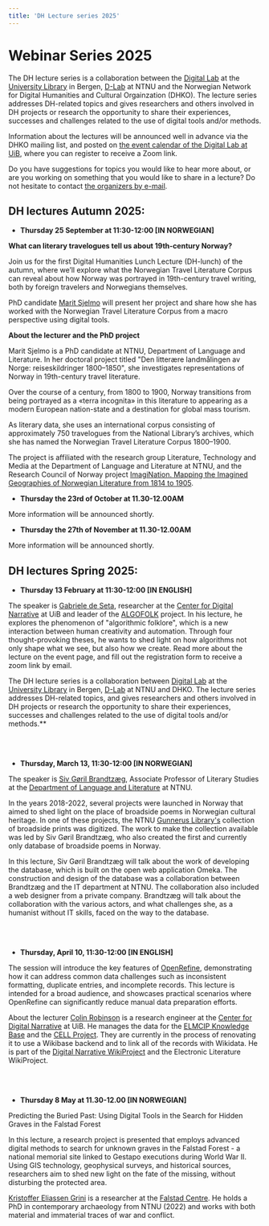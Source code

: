 ```yaml
---
title: 'DH Lecture series 2025'
---
```


# **Webinar Series 2025**

The DH lecture series is a collaboration between the [Digital Lab](https://www.uib.no/en/digitallab) at the [University Library](https://www.uib.no/en/ub) in Bergen, [D-Lab](https://www.ntnu.no/ub/d-lab) at NTNU and the Norwegian Network for Digital Humanities and Cultural Orgainzation (DHKO). The lecture series addresses DH-related topics and gives researchers and others involved in DH projects or research the opportunity to share their experiences, successes and challenges related to the use of digital tools and/or methods.

Information about the lectures will be announced well in advance via the DHKO mailing list, and posted on [the event calendar of the Digital Lab at UiB,](https://www.uib.no/en/digitallab/calendar) where you can register to receive a Zoom link.

Do you have suggestions for topics you would like to hear more about, or are you working on something that you would like to share in a lecture? Do not hesitate to contact [the organizers by e-mail](emma.aadland@uib.no).

## DH lectures Autumn 2025: 

- **Thursday 25 September at 11:30-12:00 [IN NORWEGIAN]**

**What can literary travelogues tell us about 19th-century Norway?**

Join us for the first Digital Humanities Lunch Lecture (DH-lunch) of the autumn, where we’ll explore what the Norwegian Travel Literature Corpus can reveal about how Norway was portrayed in 19th-century travel writing, both by foreign travelers and Norwegians themselves.

PhD candidate [Marit Sjelmo](https://www.ntnu.no/ansatte/marit.sjelmo) will present her project and share how she has worked with the Norwegian Travel Literature Corpus from a macro perspective using digital tools.

**About the lecturer and the PhD project**

Marit Sjelmo is a PhD candidate at NTNU, Department of Language and Literature. In her doctoral project titled "Den litterære landmålingen av Norge: reiseskildringer 1800–1850", she investigates representations of Norway in 19th-century travel literature.

Over the course of a century, from 1800 to 1900, Norway transitions from being portrayed as a «terra incognita» in this literature to appearing as a modern European nation-state and a destination for global mass tourism.

As literary data, she uses an international corpus consisting of approximately 750 travelogues from the National Library’s archives, which she has named the Norwegian Travel Literature Corpus 1800–1900.

The project is affiliated with the research group Literature, Technology and Media at the Department of Language and Literature at NTNU, and the Research Council of Norway project [ImagiNation. Mapping the Imagined Geographies of Norwegian Literature from 1814 to 1905](https://www.ntnu.edu/isl/imagination).

- **Thursday the 23rd of October at 11.30-12.00AM**

More information will be announced shortly. 

- **Thursday the 27th of November at 11.30-12.00AM**

More information will be announced shortly. 

## DH lectures Spring 2025:

- **Thursday 13 February at 11:30-12:00 [IN ENGLISH]**

The speaker is [Gabriele de Seta](https://www4.uib.no/en/find-employees/Gabriele.de.Seta), researcher at the [Center for Digital Narrative](https://www.uib.no/en/cdn) at UiB and leader of the [ALGOFOLK](https://www.uib.no/en/cdn/171826/algofolk) project. In his lecture, he explores the phenomenon of "algorithmic folklore", which is a new interaction between human creativity and automation. Through four thought-provoking theses, he wants to shed light on how algorithms not only shape what we see, but also how we create. Read more about the lecture on the event page, and fill out the registration form to receive a zoom link by email.

The DH lecture series is a collaboration between [Digital Lab](https://www.uib.no/en/digitallab) at the [University Library](https://www.uib.no/en/ub) in Bergen, [D-Lab](https://www.ntnu.no/ub/d-lab) at NTNU and DHKO. The lecture series addresses DH-related topics, and gives researchers and others involved in DH projects or research the opportunity to share their experiences, successes and challenges related to the use of digital tools and/or methods.**

<BR>
<BR>

- **Thursday, March 13, 11:30-12:00 [IN NORWEGIAN]**

The speaker is [Siv Gøril Brandtzæg](https://www.ntnu.edu/employees/siv.brandtzag), Associate Professor of Literary Studies at the [Department of Language and Literature](https://www.ntnu.edu/isl) at NTNU.

In the years 2018-2022, several projects were launched in Norway that aimed to shed light on the place of broadside poems in Norwegian cultural heritage. In one of these projects, the NTNU [Gunnerus Library's](https://www.ntnu.edu/ub/libraries/gunnerus) collection of broadside prints was digitized. The work to make the collection available was led by Siv Gøril Brandtzæg, who also created the first and currently only database of broadside poems in Norway.

In this lecture, Siv Gøril Brandtzæg will talk about the work of developing the database, which is built on the open web application Omeka. The construction and design of the database was a collaboration between Brandtzæg and the IT department at NTNU. The collaboration also included a web designer from a private company. Brandtzæg will talk about the collaboration with the various actors, and what challenges she, as a humanist without IT skills, faced on the way to the database.

<BR>
<BR>

- **Thursday, April 10, 11:30-12:00 [IN ENGLISH]**

The session will introduce the key features of [OpenRefine](https://openrefine.org/), demonstrating how it can address common data challenges such as inconsistent formatting, duplicate entries, and incomplete records. This lecture is intended for a broad audience, and showcases practical scenarios where OpenRefine can significantly reduce manual data preparation efforts.

About the lecturer
[Colin Robinson](https://www4.uib.no/en/find-employees/Colin.Robinson) is a research engineer at the [Center for Digital Narrative](https://www.uib.no/en/cdn) at UiB. He manages the data for the [ELMCIP Knowledge Base](https://elmcip.net/) and the [CELL Project](https://cellproject.net/). They are currently in the process of renovating it to use a Wikibase backend and to link all of the records with Wikidata. He is part of the [Digital Narrative WikiProject](https://www.wikidata.org/wiki/Wikidata:WikiProject_Digital_Narratives) and the Electronic Literature WikiProject.

<BR>
<BR>

- **Thursday 8 May at 11.30-12.00 [IN NORWEGIAN]**

Predicting the Buried Past: Using Digital Tools in the Search for Hidden Graves in the Falstad Forest

In this lecture, a research project is presented that employs advanced digital methods to search for unknown graves in the Falstad Forest - a national memorial site linked to Gestapo executions during World War II. Using GIS technology, geophysical surveys, and historical sources, researchers aim to shed new light on the fate of the missing, without disturbing the protected area.

[Kristoffer Eliassen Grini](https://falstadsenteret.no/ansatte) is a researcher at the [Falstad Centre](https://falstadsenteret.no). He holds a PhD in contemporary archaeology from NTNU (2022) and works with both material and immaterial traces of war and conflict.

<BR>
<BR>

